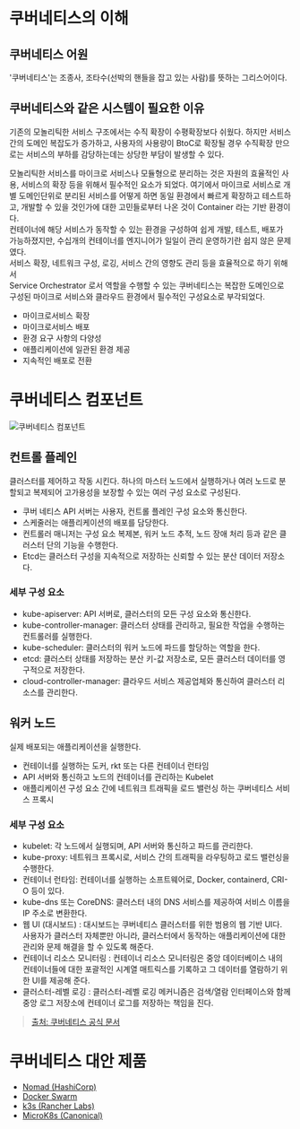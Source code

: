 # 쿠버네티스의 이해

## 쿠버네티스 어원

'쿠버네티스'는 조종사, 조타수(선박의 핸들을 잡고 있는 사람)를 뜻하는 그리스어이다.

## 쿠버네티스와 같은 시스템이 필요한 이유

기존의 모놀리틱한 서비스 구조에서는 수직 확장이 수평확장보다 쉬웠다. 하지만 서비스 간의 도메인 복잡도가 증가하고, 사용자의 사용량이 BtoC로 확장될 경우
수직확장 만으로는 서비스의 부하를 감당하는데는 상당한 부담이 발생할 수 있다.   

모놀리틱한 서비스를 마이크로 서비스나 모듈형으로 분리하는 것은 자원의 효율적인 사용, 서비스의 확장 등을 위해서 필수적인 요소가 되었다. 
여기에서 마이크로 서비스로 개별 도메인단위로 분리된 서비스를 어떻게 하면 동일 환경에서 빠르게 확장하고 테스트하고, 개발할 수 있을 것인가에 대한 고민들로부터 나온 것이 Container 라는 기반 환경이다.   
컨테이너에 해당 서비스가 동작할 수 있는 환경을 구성하여 쉽게 개발, 테스트, 배포가 가능하졌지만, 수십개의 컨테이너를 엔지니어가 일일이 관리 운영하기란 쉽지 않은 문제였다.  
서비스 확장, 네트워크 구성, 로깅, 서비스 간의 영향도 관리 등을 효율적으로 하기 위해서   
Service Orchestrator 로서 역할을 수행할 수 있는 쿠버네티스는 복잡한 도메인으로 구성된 마이크로 서비스와 클라우드 환경에서 필수적인 구성요소로 부각되었다.

- 마이크로서비스 확장
- 마이크로서비스 배포
- 환경 요구 사항의 다양성
- 애플리케이션에 일관된 환경 제공
- 지속적인 배포로 전환

# 쿠버네티스 컴포넌트

![쿠버네티스 컴포넌트](https://kubernetes.io/images/docs/components-of-kubernetes.svg)

## 컨트롤 플레인

클러스터를 제어하고 작동 시킨다. 하나의 마스터 노드에서 실행하거나 여러 노드로 분할되고 복제되어 고가용성을 보장할 수 있는 여러 구성 요소로 구성된다.

- 쿠버 네티스 API 서버는 사용자, 컨트롤 플레인 구성 요소와 통신한다.
- 스케줄러는 애플리케이션의 배포를 담당한다.
- 컨트롤러 매니저는 구성 요소 복제본, 워커 노드 추적, 노드 장애 처리 등과 같은 클러스터 단의 기능을 수행한다.
- Etcd는 클러스터 구성을 지속적으로 저장하는 신뢰할 수 있는 분산 데이터 저장소다.

### 세부 구성 요소

- kube-apiserver: API 서버로, 클러스터의 모든 구성 요소와 통신한다.
- kube-controller-manager: 클러스터 상태를 관리하고, 필요한 작업을 수행하는 컨트롤러를 실행한다.
- kube-scheduler: 클러스터의 워커 노드에 파드를 할당하는 역할을 한다.
- etcd: 클러스터 상태를 저장하는 분산 키-값 저장소로, 모든 클러스터 데이터를 영구적으로 저장한다.
- cloud-controller-manager: 클라우드 서비스 제공업체와 통신하여 클러스터 리소스를 관리한다.

## 워커 노드

실제 배포되는 애플리케이션을 실행한다.

- 컨테이너를 실행하는 도커, rkt 또는 다른 컨테이너 런타임
- API 서버와 통신하고 노드의 컨테이너를 관리하는 Kubelet
- 애플리케이션 구성 요소 간에 네트워크 트래픽을 로드 밸런싱 하는 쿠버네티스 서비스 프록시

### 세부 구성 요소

- kubelet: 각 노드에서 실행되며, API 서버와 통신하고 파드를 관리한다.
- kube-proxy: 네트워크 프록시로, 서비스 간의 트래픽을 라우팅하고 로드 밸런싱을 수행한다.
- 컨테이너 런타임: 컨테이너를 실행하는 소프트웨어로, Docker, containerd, CRI-O 등이 있다.
- kube-dns 또는 CoreDNS: 클러스터 내의 DNS 서비스를 제공하여 서비스 이름을 IP 주소로 변환한다.
- 웹 UI (대시보드) : 대시보드는 쿠버네티스 클러스터를 위한 범용의 웹 기반 UI다. 사용자가 클러스터 자체뿐만 아니라, 클러스터에서 동작하는 애플리케이션에 대한 관리와 문제 해결을 할 수 있도록 해준다.
- 컨테이너 리소스 모니터링 : 컨테이너 리소스 모니터링은 중앙 데이터베이스 내의 컨테이너들에 대한 포괄적인 시계열 매트릭스를 기록하고 그 데이터를 열람하기 위한 UI를 제공해 준다.
- 클러스터-레벨 로깅 : 클러스터-레벨 로깅 메커니즘은 검색/열람 인터페이스와 함께 중앙 로그 저장소에 컨테이너 로그를 저장하는 책임을 진다.

> [출처: 쿠버네티스 공식 문서](https://kubernetes.io/docs/concepts/overview/components/)

# 쿠버네티스 대안 제품

- [Nomad (HashiCorp)](https://developer.hashicorp.com/nomad)
- [Docker Swarm](https://docs.docker.com/engine/swarm/)
- [k3s (Rancher Labs)](https://k3s.io/)
- [MicroK8s (Canonical)](https://microk8s.io/)